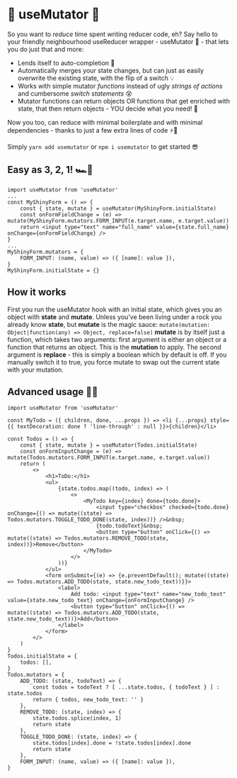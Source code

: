 # 🧬 useMutator 🧬
So you want to _reduce_ time spent writing reducer code, eh?
Say hello to your friendly neighbourhood useReducer wrapper - useMutator 🦸 - that lets you do just that and more:

- Lends itself to auto-completion 🤖 
- Automatically merges your state changes, but can just as easily overwrite the existing state, with the flip of a switch 💡
- Works with simple mutator _functions_ instead of ugly _strings of actions_ and cumbersome _switch statements_ 😵
- Mutator functions can return objects OR functions that get enriched with state, that then return objects - YOU decide what you need! 🎯

Now you too, can reduce with minimal boilerplate and with minimal dependencies - thanks to just a few extra lines of code ⚡🎉

Simply ```yarn add usemutator``` or ```npm i usemutator``` to get started 😎

## Easy as 3, 2, 1! 🏎️💨 ###

```
import useMutator from 'useMutator'
...
const MyShinyForm = () => {
    const { state, mutate } = useMutator(MyShinyForm.initialState)
    const onFormFieldChange = (e) => mutate(MyShinyForm.mutators.FORM_INPUT(e.target.name, e.target.value))
    return <input type="text" name="full_name" value={state.full_name} onChange={onFormFieldChange} />
}
...
MyShinyForm.mutators = {
    FORM_INPUT: (name, value) => ({ [name]: value }),
}
MyShinyForm.initialState = {}
```

## How it works
First you run the useMutator hook with an initial state, which gives you an object with __state__ and __mutate__. Unless you've been living under a rock you already know __state__, but __mutate__ is the magic sauce:
`mutate(mutation: Object|function(any) => Object, replace=false)`
__mutate__ is by itself just a function, which takes two arguments: first argument is either an object or a function that returns an object. This is the __mutation__ to apply. The second argument is __replace__ - this is simply a boolean which by default is off. If you manually switch it to true, you force mutate to swap out the current state with your mutation.

## Advanced usage 🧠✨ ##
```
import useMutator from 'useMutator'

const MyTodo = ({ children, done, ...props }) => <li {...props} style={{ textDecoration: done ? 'line-through' : null }}>{children}</li>

const Todos = () => {
    const { state, mutate } = useMutator(Todos.initialState)
    const onFormInputChange = (e) => mutate(Todos.mutators.FORM_INPUT(e.target.name, e.target.value))
    return (
        <>
            <h1>ToDo:</h1>
            <ul>
                {state.todos.map((todo, index) => (
                    <>
                        <MyTodo key={index} done={todo.done}>
                            <input type="checkbox" checked={todo.done} onChange={() => mutate((state) => Todos.mutators.TOGGLE_TODO_DONE(state, index))} />&nbsp;
                            {todo.todoText}&nbsp;
                            <button type="button" onClick={() => mutate((state) => Todos.mutators.REMOVE_TODO(state, index))}>Remove</button>
                        </MyTodo>
                    </>
                ))}
            </ul>
            <form onSubmit={(e) => {e.preventDefault(); mutate((state) => Todos.mutators.ADD_TODO(state, state.new_todo_text))}}>
                <label>
                    Add todo: <input type="text" name="new_todo_text" value={state.new_todo_text} onChange={onFormInputChange} />
                    <button type="button" onClick={() => mutate((state) => Todos.mutators.ADD_TODO(state, state.new_todo_text))}>Add</button>
                </label>
            </form>
        </>
    )
}
Todos.initialState = {
    todos: [],
}
Todos.mutators = {
    ADD_TODO: (state, todoText) => {
        const todos = todoText ? [ ...state.todos, { todoText } ] : state.todos
        return { todos, new_todo_text: '' }
    },
    REMOVE_TODO: (state, index) => {
        state.todos.splice(index, 1)
        return state
    },
    TOGGLE_TODO_DONE: (state, index) => {
        state.todos[index].done = !state.todos[index].done
        return state
    },
    FORM_INPUT: (name, value) => ({ [name]: value }),
}
```